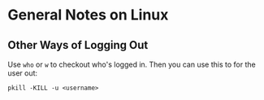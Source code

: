 # General Notes on Linux

## Other Ways of Logging Out

Use `who` or `w` to checkout who's logged in. Then you can use this to for the user out:

```
pkill -KILL -u <username>
```
